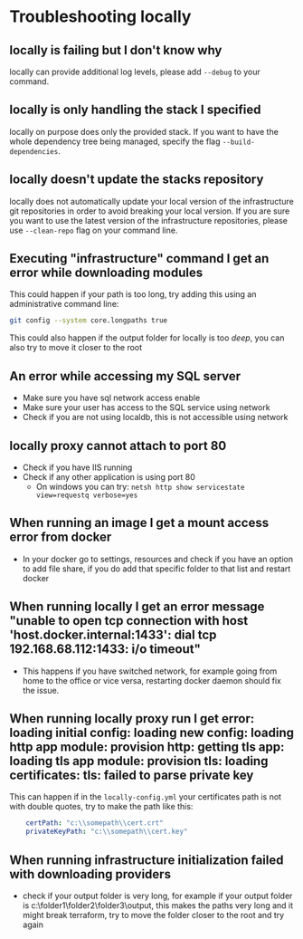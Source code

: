 # Troubleshooting locally

## locally is failing but I don't know why
locally can provide additional log levels, please add `--debug` to your command.

## locally is only handling the stack I specified
locally on purpose does only the provided stack. If you want to have the whole dependency tree being managed, specify the flag `--build-dependencies`.

## locally doesn't update the stacks repository
locally does not automatically update your local version of the infrastructure git repositories in order to avoid breaking your local version. If you are sure you want to use the latest version of the infrastructure repositories, please use `--clean-repo` flag on your command line.

## Executing "infrastructure" command I get an error while downloading modules

This could happen if your path is too long, try adding this using an administrative command line:

```bash
git config --system core.longpaths true
```

This could also happen if the output folder for locally is too *deep*, you can also try to move it closer to the root

## An error while accessing my SQL server

- Make sure you have sql network access enable
- Make sure your user has access to the SQL service using network
- Check if you are not using localdb, this is not accessible using network

## locally proxy cannot attach to port 80

- Check if you have IIS running
- Check if any other application is using port 80
  - On windows you can try:
      ```netsh http show servicestate view=requestq verbose=yes```


## When running an image I get a mount access error from docker

- In your docker go to settings, resources and check if you have an option to add file share, if you do add that specific folder to that list and restart docker

## When running locally I get an error message "unable to open tcp connection with host 'host.docker.internal:1433': dial tcp 192.168.68.112:1433: i/o timeout"

- This happens if you have switched network, for example going from home to the office or vice versa, restarting docker daemon should fix the issue.

## When running locally proxy run I get error: loading initial config: loading new config: loading http app module: provision http: getting tls app: loading tls app module: provision tls: loading certificates: tls: failed to parse private key 

This can happen if in the ```locally-config.yml``` your certificates path is not with double quotes, try to make the path like this:

```yaml
    certPath: "c:\\somepath\\cert.crt"
    privateKeyPath: "c:\\somepath\\cert.key"
```

## When running infrastructure initialization failed with downloading providers

- check if your output folder is very long, for example if your output folder is c:\folder1\folder2\folder3\output, this makes the paths very long and it might break terraform, try to move the folder closer to the root and try again

